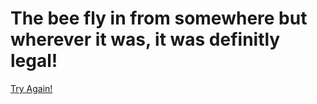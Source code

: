 # The bee fly in from somewhere but wherever it was, it was definitly legal!
<a href=https://dxrpy.github.io/Dxrpys-Garbage-Website/dora>Try Again!</a>
